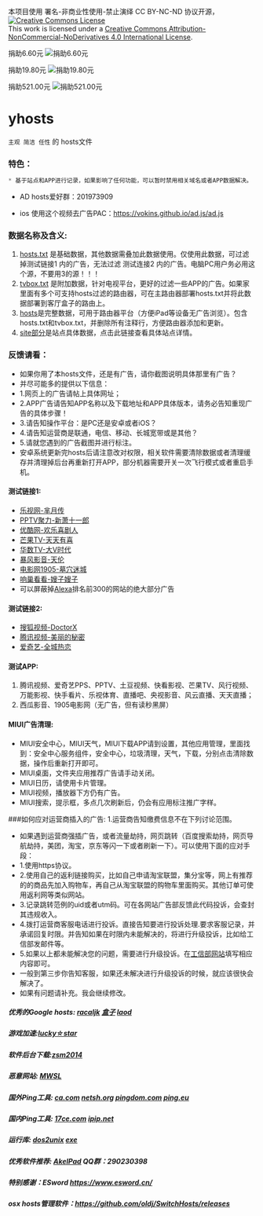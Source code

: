 本项目使用 署名-非商业性使用-禁止演绎 CC BY-NC-ND 协议开源，
[![Creative Commons License](https://i.creativecommons.org/l/by-nc-nd/4.0/88x31.png)](https://creativecommons.org/licenses/by-nc-nd/4.0/)  
This work is licensed under a [Creative Commons Attribution-NonCommercial-NoDerivatives 4.0 International License](https://creativecommons.org/licenses/by-nc-nd/4.0/).

捐助6.60元
![捐助6.60元](https://raw.githubusercontent.com/vokins/yhosts/master/donate/660.png)

捐助19.80元
![捐助19.80元](https://raw.githubusercontent.com/vokins/yhosts/master/donate/198.png)

捐助521.00元
![捐助521.00元](https://raw.githubusercontent.com/vokins/yhosts/master/donate/521.png)

# yhosts
`
主观 简洁 任性
`
   的
hosts文件


### 特色：

```javascript
* 基于站点和APP进行记录，如果影响了任何功能，可以暂时禁用相关域名或者APP数据解决。
```
* AD hosts爱好群：201973909

* ios 使用这个视频去广告PAC：https://vokins.github.io/ad.js/ad.js

### 数据名称及含义:
1. [hosts.txt](https://raw.githubusercontent.com/vokins/yhosts/master/hosts.txt) 是基础数据，其他数据需叠加此数据使用。仅使用此数据，可过滤掉测试链接1 内的广告，无法过滤 测试连接2 内的广告。电脑PC用户务必用这个源，不要用3的源！！！
2. [tvbox.txt](https://raw.githubusercontent.com/vokins/yhosts/master/tvbox.txt) 是附加数据，针对电视平台，更好的过滤一些APP的广告。如果家里面有多个可支持hosts过滤的路由器，可在主路由器部署hosts.txt并将此数据部署到客厅盒子的路由上。
3. [hosts](https://raw.githubusercontent.com/vokins/yhosts/master/hosts)是完整数据，可用于路由器平台（方便iPad等设备无广告浏览）。包含hosts.txt和tvbox.txt，并删除所有注释行，方便路由器添加和更新。
4. [site部分](https://github.com/vokins/yhosts/wiki/%E6%95%B0%E6%8D%AE%E8%AF%A6%E7%BB%86%E8%AF%B4%E6%98%8E)是站点具体数据，点击此链接查看具体站点详情。

### 反馈请看：
* 如果你用了本hosts文件，还是有广告，请你截图说明具体那里有广告？
* 并尽可能多的提供以下信息：
* 1.网页上的广告请帖上具体网址；
* 2.APP广告请告知APP名称以及下载地址和APP具体版本，请务必告知重现广告的具体步骤！
* 3.请告知操作平台：是PC还是安卓或者iOS？
* 4.请告知运营商是联通，电信、移动、长城宽带或是其他？
* 5.请就您遇到的广告截图并进行标注。
* 安卓系统更新完hosts后请注意改对权限，相关软件需要清除数据或者清理缓存并清理掉后台再重新打开APP，部分机器需要开关一次飞行模式或者重启手机。

#### 测试链接1:
* [乐视网-芈月传](http://www.letv.com/ptv/vplay/24371048.html)
* [PPTV聚力-新萧十一郎](http://v.pptv.com/show/4atBviaaMicDqdGibc.html)
* [优酷网-欢乐喜剧人](http://v.youku.com/v_show/id_XMTQ2MjA5MzE5Ng==.html)
* [芒果TV-天天有喜](http://www.mgtv.com/v/2/166072/f/2949223.html)
* [华数TV-大V时代](http://www.wasu.cn/Play/show/id/2037963)
* [暴风影音-天伦](http://www.baofeng.com/play/463/play-796463.html)
* [电影网1905-墓穴迷城](http://www.1905.com/vod/play/969015.shtml)
* [响巢看看-嫂子嫂子](http://vod.kankan.com/v/90/90518.shtml)
* 可以屏蔽掉[Alexa](http://www.alexa.com/topsites/countries/CN)排名前300的网站的绝大部分广告

#### 测试链接2:
* [搜狐视频-DoctorX](http://tv.sohu.com/20140326/n397234225.shtml)
* [腾讯视频-美丽的秘密](http://v.qq.com/cover/5/5fs2bn3beyv0rbo/r00192d3ruz.html)
* [爱奇艺-全城热恋](http://www.iqiyi.com/v_19rrl6p15k.html)

#### 测试APP:
1. 腾讯视频、爱奇艺PPS、PPTV、土豆视频、快看影视、芒果TV、风行视频、万能影视、快手看片、乐视体育、直播吧、央视影音、风云直播、天天直播；
2. 西瓜影音、1905电影网（无广告，但有读秒黑屏）

#### MIUI广告清理:
* MIUI安全中心，MIUI天气，MIUI下载APP请到设置，其他应用管理，里面找到：安全中心服务组件，安全中心，垃圾清理，天气，下载，分别点击清除数据，操作后重新打开即可。
* MIUI桌面，文件夹应用推荐广告请手动关闭。
* MIUI日历，请使用卡片管理。
* MIUI视频，播放器下方仍有广告。
* MIUI搜索，提示框，多点几次刷新后，仍会有应用标注推广字样。

###如何应对运营商插入的广告:
1.运营商告知缴费信息不在下列讨论范围。
* 如果遇到运营商强插广告，或者流量劫持，网页跳转（百度搜索劫持，网页导航劫持，美团，淘宝，京东等闪一下或者刷新一下）。可以使用下面的应对手段：
* 1.使用https协议。
* 2.使用自己的返利链接购买，比如自己申请淘宝联盟，集分宝等，网上有推荐的的商品先加入购物车，再自己从淘宝联盟的购物车里面购买。其他订单可使用返利网等类似网站。
* 3.记录跳转范例的uid或者utm码。可在各网站广告部反馈此代码投诉，会查封其违规收入。
* 4.拨打运营商客服电话进行投诉。直接告知要进行投诉处理.要求客服记录，并承诺回复时限。并告知如果在时限内未能解决的，将进行升级投诉，比如给工信部发邮件等。
* 5.如果以上都未能解决您的问题，需要进行升级投诉。在[工信部网站](http://www.chinatcc.gov.cn:8080/cms/shensus/)填写相应内容即可。
* 一般到第三步你告知客服，如果还未解决进行升级投诉的时候，就应该很快会解决了。
* 如果有问题请补充。我会继续修改。

##### 优秀的Google hosts: [racaljk](https://raw.githubusercontent.com/racaljk/hosts/master/hosts)  [盒子](http://www.360kb.com/kb/7_150.html) [laod](http://laod.cn/hosts/2016-google-hosts.html) 

##### 游戏加速:[lucky☆star](http://bbs.a9vg.com/thread-4549081-1-1.html)

##### 软件后台下载:[zsm2014](http://bbs.kafan.cn/thread-1798022-1-1.html)

##### 恶意网站: [MWSL](http://www.mwsl.org.cn/hosts/hosts)

##### 国外Ping工具: [ca.com](https://asm.ca.com/zh_cn/ping.php) [netsh.org](http://serve.netsh.org/pub/ping.php) [pingdom.com](http://tools.pingdom.com/ping/) [ping.eu](http://ping.eu/ping)

##### 国内Ping工具: [17ce.com](http://www.17ce.com/site/ping) [ipip.net](http://www.ipip.net/ping.php)

##### 运行库: [dos2unix](http://sourceforge.net/projects/dos2unix/) [exe](http://www.bathome.net/thread-36408-1-1.html)

##### 优秀软件推荐: [AkelPad](http://akelpad.sf.net/) QQ群：290230398

##### 特别感谢：ESword https://www.esword.cn/

##### osx hosts管理软件：https://github.com/oldj/SwitchHosts/releases
